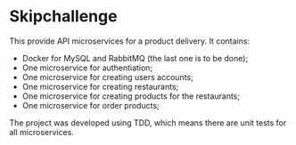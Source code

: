 # Skipchallenge
This provide API microservices for a product delivery. It contains:

  - Docker for MySQL and RabbitMQ (the last one is to be done);
  - One microservice for authentiation;
  - One microservice for creating users accounts;
  - One microservice for creating restaurants;
  - One microservice for creating products for the restaurants;
  - One microservice for order products;

The project was developed using TDD, which means there are unit tests for all microservices.